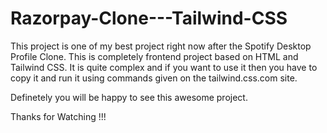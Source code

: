 # Razorpay-Clone---Tailwind-CSS

This project is one of my best project right now after the Spotify Desktop Profile Clone.
This is completely frontend project based on HTML and Tailwind CSS. It is quite complex 
and if you want to use it then you have to copy it and run it using commands given on
the tailwind.css.com site.

Definetely you will be happy to see this awesome project.

Thanks for Watching !!!
